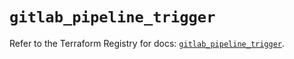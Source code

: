 # `gitlab_pipeline_trigger`

Refer to the Terraform Registry for docs: [`gitlab_pipeline_trigger`](https://registry.terraform.io/providers/gitlabhq/gitlab/17.4.0/docs/resources/pipeline_trigger).

